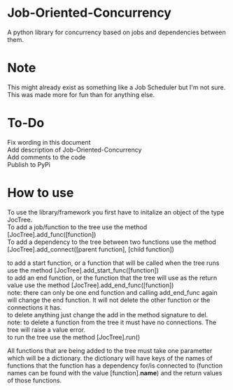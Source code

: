 # Job-Oriented-Concurrency
A python library for concurrency based on jobs and dependencies between them.

# Note
This might already exist as something like a Job Scheduler but I'm not sure. This was made more for fun than for anything else.

# To-Do
Fix wording in this document   
Add description of Job-Oriented-Concurrency    
Add comments to the code    
Publish to PyPi   

# How to use
To use the library/framework you first have to initalize an object of the type JocTree.     
To add a job/function to the tree use the method [JocTree].add_func([function])         
To add a dependency to the tree between two functions use the method [JocTree].add_connect([parent function], [child function])                
      
to add a start function, or a function that will be called when the tree runs use the method [JocTree].add_start_func([function])    
to add an end function, or the function that the tree will use as the return value use the method [JocTree].add_end_func([function])     
note: there can only be one end function and calling add_end_func again will change the end function. It will not delete the other function or the connections it has.      
to delete anything just change the add in the method signature to del.      
note: to delete a function from the tree it must have no connections. The tree will raise a value error.      
to run the tree use the method [JocTree].run()      
     
All functions that are being added to the tree must take one parametter which will be a dictionary. the dictionary will have keys of the names of functions that the function has a dependency for/is connected to (function names can be found with the value [function].__name__) and the return values of those functions.      
      

